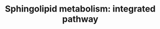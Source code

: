 ---
annotations:
- id: PW:0000454
  parent: classic metabolic pathway
  type: Pathway Ontology
  value: cholesterol biosynthetic pathway
- id: PW:0000197
  parent: classic metabolic pathway
  type: Pathway Ontology
  value: sphingolipid metabolic pathway
- id: PW:0000745
  parent: classic metabolic pathway
  type: Pathway Ontology
  value: sphingomyelin metabolic pathway
- id: PW:0000162
  parent: classic metabolic pathway
  type: Pathway Ontology
  value: sphingolipid biosynthetic pathway
authors:
- DeSl
- Khanspers
- Eweitz
- Conroy lipids
- Egonw
communities:
- Lipids
description: New PW, homology converted
last-edited: 2021-11-26
ndex: c6e642ff-8b6c-11eb-9e72-0ac135e8bacf
organisms:
- Homo sapiens
redirect_from:
- /index.php/Pathway:WP4726
- /instance/WP4726
- /instance/WP4726_rr120323
revision: r120323
schema-jsonld:
- '@context': https://schema.org/
  '@id': https://wikipathways.github.io/pathways/WP4726.html
  '@type': Dataset
  creator:
    '@type': Organization
    name: WikiPathways
  description: New PW, homology converted
  keywords:
  - 1-Hexadecenal
  - 3-keto-sphinganine
  - ADP
  - ASAH1
  - ATP
  - C16 Cer
  - C16 GlcCer
  - C16 SM
  - C16DH GlcCer
  - C16DH SM
  - C16DH-Cer
  - C18 Cer
  - C18 GlcCer
  - C18 SM
  - C18DH GlcCer
  - C18DH SM
  - C18DH-Cer
  - C20 Cer
  - C20 GlcCer
  - C20 SM
  - C20DH GlcCer
  - C20DH SM
  - C20DH-Cer
  - C22 Cer
  - C22 GlcCer
  - C22 SM
  - C22DH GlcCer
  - C22DH SM
  - C22DH-Cer
  - C24 Cer
  - C24 GlcCer
  - C24 SM
  - C24:1 Cer
  - C24:1 GlcCer
  - C24:1 SM
  - C24:1DH GlcCer
  - C24:1DH SM
  - C24:1DH-Cer
  - C24DH GlcCer
  - C24DH SM
  - C24DH-Cer
  - C26 Cer
  - C26 GlcCer
  - C26 SM
  - C26:1 Cer
  - C26:1 GlcCer
  - C26:1 SM
  - C26:1DH GlcCer
  - C26:1DH SM
  - C26:1DH-Cer
  - C26DH GlcCer
  - C26DH SM
  - C26DH-Cer
  - CERK
  - CERS1
  - CERS2
  - CERS3
  - CERS4
  - CERS5
  - CERS6
  - CoA(16:0)
  - CoA(18:0)
  - CoA(20:0)
  - CoA(22:0)
  - CoA(24:0)
  - CoA(24:1)
  - CoA(26:0)
  - CoA(26:1)
  - DEGS1
  - DEGS2
  - Ethanolamine-phosphate
  - H2O
  - Hexadecanal
  - KDSR
  - PLPP3
  - Palmitoyl-CoA
  - Ppap2a
  - Ppap2c
  - SGMS1
  - SGMS2
  - SGPL1
  - SGPP1
  - SGPP2
  - SMPD1
  - SPHK1
  - SPHK2
  - SPTLC1
  - SPTLC2
  - Serine
  - Sphinganine
  - Sphinganine-1-phosphate
  - Sphingosine
  - Sphingosine-1-phosphate
  - UGCG
  - UGT8
  license: CC0
  name: 'Sphingolipid metabolism: integrated pathway'
seo: CreativeWork
title: 'Sphingolipid metabolism: integrated pathway'
wpid: WP4726
---